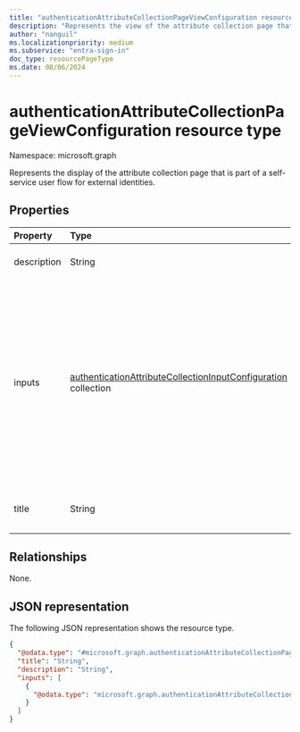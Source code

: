 ```yaml
---
title: "authenticationAttributeCollectionPageViewConfiguration resource type"
description: "Represents the view of the attribute collection page that is part of a self-service user flow for external identities."
author: "nanguil"
ms.localizationpriority: medium
ms.subservice: "entra-sign-in"
doc_type: resourcePageType
ms.date: 08/06/2024
---
```


# authenticationAttributeCollectionPageViewConfiguration resource type

Namespace: microsoft.graph

Represents the display of the attribute collection page that is part of a self-service user flow for external identities.

## Properties
|Property|Type|Description|
|:---|:---|:---|
|description|String|The description of the page.|
|inputs|[authenticationAttributeCollectionInputConfiguration](../resources/authenticationattributecollectioninputconfiguration.md) collection|The display configuration of attributes being collected on the attribute collection page. You must specify all attributes that you want to retain, otherwise they're removed from the user flow.|
|title|String|The title of the attribute collection page.|

## Relationships
None.

## JSON representation
The following JSON representation shows the resource type.
<!-- {
  "blockType": "resource",
  "@odata.type": "microsoft.graph.authenticationAttributeCollectionPageViewConfiguration"
}
-->
``` json
{
  "@odata.type": "#microsoft.graph.authenticationAttributeCollectionPageViewConfiguration",
  "title": "String",
  "description": "String",
  "inputs": [
    {
      "@odata.type": "microsoft.graph.authenticationAttributeCollectionInputConfiguration"
    }
  ]
}
```

